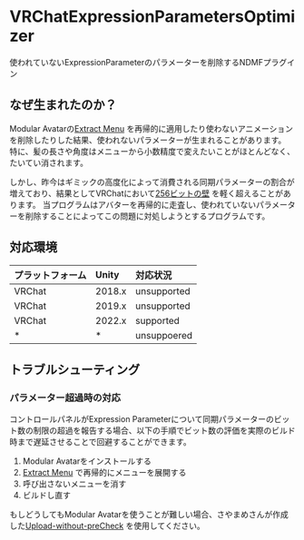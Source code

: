 # VRChatExpressionParametersOptimizer
使われていないExpressionParameterのパラメーターを削除するNDMFプラグイン

## なぜ生まれたのか？
Modular Avatarの[Extract Menu](https://modular-avatar.nadena.dev/ja/docs/tutorials/menu) を再帰的に適用したり使わないアニメーションを削除したりした結果、使われないパラメーターが生まれることがあります。
特に、髪の長さや角度はメニューから小数精度で変えたいことがほとんどなく、たいてい消されます。

しかし、昨今はギミックの高度化によって消費される同期パラメーターの割合が増えており、結果としてVRChatにおいて[256ビットの壁](https://creators.vrchat.com/avatars/animator-parameters/#parameter-types) を軽く超えることがあります。
当プログラムはアバターを再帰的に走査し、使われていないパラメーターを削除することによってこの問題に対処しようとするプログラムです。

## 対応環境
|プラットフォーム|Unity|対応状況|
|:------------|:----|:-----|
|VRChat|2018.x|unsupported|
|VRChat|2019.x|unsupported|
|VRChat|2022.x|supported|
|*|*|unsuppoered|

## トラブルシューティング
### パラメーター超過時の対応
コントロールパネルがExpression Parameterについて同期パラメーターのビット数の制限の超過を報告する場合、以下の手順でビット数の評価を実際のビルド時まで遅延させることで回避することができます。

1. Modular Avatarをインストールする
2. [Extract Menu](https://modular-avatar.nadena.dev/ja/docs/tutorials/menu) で再帰的にメニューを展開する
3. 呼び出さないメニューを消す
4. ビルドし直す

もしどうしてもModular Avatarを使うことが難しい場合、さやまめさんが作成した[Upload-without-preCheck](https://github.com/Sayamame-beans/Upload-without-preCheck) を使用してください。
